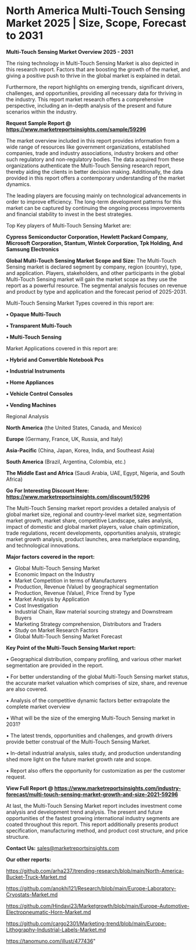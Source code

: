 # North America Multi-Touch Sensing Market 2025 | Size, Scope, Forecast to 2031

<Strong> Multi-Touch Sensing Market Overview 2025 - 2031</strong>

The rising technology in Multi-Touch Sensing Market is also depicted in this research report. Factors that are boosting the growth of the market, and giving a positive push to thrive in the global market is explained in detail.

Furthermore, the report highlights on emerging trends, significant drivers, challenges, and opportunities, providing all necessary data for thriving in the industry. This report market research offers a comprehensive perspective, including an in-depth analysis of the present and future scenarios within the industry.

<strong>Request Sample Report @ <a href=https://www.marketreportsinsights.com/sample/59296>https://www.marketreportsinsights.com/sample/59296</a></strong>

The market overview included in this report provides information from a wide range of resources like government organizations, established companies, trade and industry associations, industry brokers and other such regulatory and non-regulatory bodies. The data acquired from these organizations authenticate the Multi-Touch Sensing research report, thereby aiding the clients in better decision making. Additionally, the data provided in this report offers a contemporary understanding of the market dynamics.

The leading players are focusing mainly on technological advancements in order to improve efficiency. The long-term development patterns for this market can be captured by continuing the ongoing process improvements and financial stability to invest in the best strategies.

Top Key players of Multi-Touch Sensing Market are:

<strong>Cypress Semiconductor Corporation, Hewlett Packard Company, Microsoft Corporation, Stantum, Wintek Corporation, Tpk Holding, And Samsung Electronics</strong>

<strong><b>Global Multi-Touch Sensing Market Scope and Size:</b></strong>
The Multi-Touch Sensing market is declared segment by company, region (country), type, and application. Players, stakeholders, and other participants in the global Multi-Touch Sensing market will gain the market scope as they use the report as a powerful resource. The segmental analysis focuses on revenue and product by type and application and the forecast period of 2025-2031.

Multi-Touch Sensing Market Types covered in this report are:

<strong>• Opaque Multi-Touch

• Transparent Multi-Touch

• Multi-Touch Sensing</strong>

Market Applications covered in this report are:

<strong>• Hybrid and Convertible Notebook Pcs

• Industrial Instruments

• Home Appliances

• Vehicle Control Consoles

• Vending Machines</strong> 

Regional Analysis

<strong>North America</strong> (the United States, Canada, and Mexico)

<strong>Europe</strong> (Germany, France, UK, Russia, and Italy)

<strong>Asia-Pacific</strong> (China, Japan, Korea, India, and Southeast Asia)

<strong>South America</strong> (Brazil, Argentina, Colombia, etc.)

<strong>The Middle East and Africa</strong> (Saudi Arabia, UAE, Egypt, Nigeria, and South Africa)

<strong>Go For Interesting Discount Here: <a href=https://www.marketreportsinsights.com/discount/59296>https://www.marketreportsinsights.com/discount/59296</a></strong>

The Multi-Touch Sensing market report provides a detailed analysis of global market size, regional and country-level market size, segmentation market growth, market share, competitive Landscape, sales analysis, impact of domestic and global market players, value chain optimization, trade regulations, recent developments, opportunities analysis, strategic market growth analysis, product launches, area marketplace expanding, and technological innovations.

<strong><b>Major factors covered in the report:</b></strong>
<ul>
  <li>Global Multi-Touch Sensing Market </li>
  <li>Economic Impact on the Industry</li>
  <li>Market Competition in terms of Manufacturers</li>
  <li>Production, Revenue (Value) by geographical segmentation</li>
  <li>Production, Revenue (Value), Price Trend by Type</li>
  <li>Market Analysis by Application</li>
  <li>Cost Investigation</li>
  <li>Industrial Chain, Raw material sourcing strategy and Downstream Buyers</li>
  <li>Marketing Strategy comprehension, Distributors and Traders</li>
  <li>Study on Market Research Factors</li>
  <li>Global Multi-Touch Sensing Market Forecast</li>
</ul>

<strong><b>Key Point of the Multi-Touch Sensing Market report:</b></strong>

• Geographical distribution, company profiling, and various other market segmentation are provided in the report.

• For better understanding of the global Multi-Touch Sensing market status, the accurate market valuation which comprises of size, share, and revenue are also covered.

• Analysis of the competitive dynamic factors better extrapolate the complete market overview

• What will be the size of the emerging Multi-Touch Sensing market in 2031?

• The latest trends, opportunities and challenges, and growth drivers provide better construal of the Multi-Touch Sensing Market.

• In-detail industrial analysis, sales study, and production understanding shed more light on the future market growth rate and scope.

• Report also offers the opportunity for customization as per the customer request.

<strong><b>View Full Report @ <a href=https://www.marketreportsinsights.com/industry-forecast/multi-touch-sensing-market-growth-and-size-2021-59296>https://www.marketreportsinsights.com/industry-forecast/multi-touch-sensing-market-growth-and-size-2021-59296</a></b></strong>


At last, the Multi-Touch Sensing Market report includes investment come analysis and development trend analysis. The present and future opportunities of the fastest growing international industry segments are coated throughout this report. This report additionally presents product specification, manufacturing method, and product cost structure, and price structure.

<strong>Contact Us:</strong>
sales@marketreportsinsights.com

<strong>Our other reports:</strong>

<a href=https://github.com/arha237/trending-research/blob/main/North-America-Bucket-Truck-Market.md>https://github.com/arha237/trending-research/blob/main/North-America-Bucket-Truck-Market.md</a>

<a href=https://github.com/anokhi121/Research/blob/main/Europe-Laboratory-Cryostats-Market.md>https://github.com/anokhi121/Research/blob/main/Europe-Laboratory-Cryostats-Market.md</a>

<a href=https://github.com/Hindavi23/Marketgrowth/blob/main/Europe-Automotive-Electropneumatic-Horn-Market.md>https://github.com/Hindavi23/Marketgrowth/blob/main/Europe-Automotive-Electropneumatic-Horn-Market.md</a>

<a href=https://github.com/cargo2301/Marketing-trend/blob/main/Europe-Lithography-Industrial-Labels-Market.md>https://github.com/cargo2301/Marketing-trend/blob/main/Europe-Lithography-Industrial-Labels-Market.md</a>

<a href=https://tanomuno.com/illust/477436>https://tanomuno.com/illust/477436</a>"
